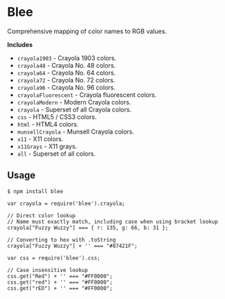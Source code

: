 # Blee

Comprehensive mapping of color names to RGB values.

**Includes**
* `crayola1903` - Crayola 1903 colors.
* `crayola48` - Crayola No. 48 colors.
* `crayola64` - Crayola No. 64 colors.
* `crayola72` - Crayola No. 72 colors.
* `crayola96` - Crayola No. 96 colors.
* `crayolaFluorescent` - Crayola fluorescent colors.
* `crayolaModern` - Modern Crayola colors.
* `crayola` - Superset of all Crayola colors.
* `css` - HTML5 / CSS3 colors.
* `html` - HTML4 colors.
* `munsellCrayola` - Munsell Crayola colors.
* `x11` - X11 colors.
* `x11Grays` - X11 grays.
* `all` - Superset of all colors.


## Usage

```
$ npm install blee
```

```
var crayola = require('blee').crayola;

// Direct color lookup
// Name must exactly match, including case when using bracket lookup
crayola["Fuzzy Wuzzy"] === { r: 135, g: 66, b: 31 };

// Converting to hex with .toString
crayola["Fuzzy Wuzzy"] + '' === "#87421F";
```

```
var css = require('blee').css;

// Case insensitive lookup
css.get("Red") + '' === "#FF0000";
css.get("red") + '' === "#FF0000";
css.get("rED") + '' === "#FF0000";
```